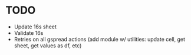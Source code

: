# TODO
- Update 16s sheet
- Validate 16s
- Retries on all gspread actions (add module w/ utilities: update cell, get sheet, get values as df, etc)